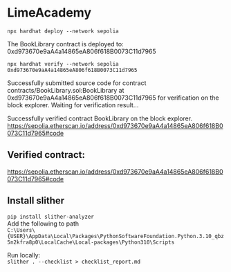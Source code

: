 # LimeAcademy
`npx hardhat deploy --network sepolia` <br/>

The BookLibrary contract is deployed to:  0xd973670e9aA4a14865eA806f618B0073C11d7965

`npx hardhat verify --network sepolia 0xd973670e9aA4a14865eA806f618B0073C11d7965` <br/>

Successfully submitted source code for contract
contracts/BookLibrary.sol:BookLibrary at 0xd973670e9aA4a14865eA806f618B0073C11d7965
for verification on the block explorer. Waiting for verification result...

Successfully verified contract BookLibrary on the block explorer.
https://sepolia.etherscan.io/address/0xd973670e9aA4a14865eA806f618B0073C11d7965#code

## Verified contract: 
https://sepolia.etherscan.io/address/0xd973670e9aA4a14865eA806f618B0073C11d7965#code

## Install slither
`pip install slither-analyzer` <br>
Add the following to path <br>
`C:\Users\{USER}\AppData\Local\Packages\PythonSoftwareFoundation.Python.3.10_qbz5n2kfra8p0\LocalCache\Local-packages\Python310\Scripts`

Run locally: <br>
`slither . --checklist > checklist_report.md` <br>
